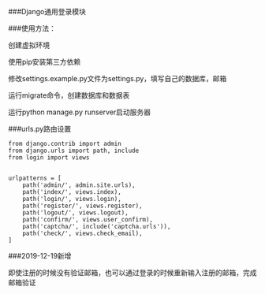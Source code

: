 ###Django通用登录模块

###使用方法：

创建虚拟环境

使用pip安装第三方依赖

修改settings.example.py文件为settings.py，填写自己的数据库，邮箱

运行migrate命令，创建数据库和数据表

运行python manage.py runserver启动服务器



###urls.py路由设置

    from django.contrib import admin
    from django.urls import path, include
    from login import views
    
    
    urlpatterns = [
        path('admin/', admin.site.urls),
        path('index/', views.index),
        path('login/', views.login),
        path('register/', views.register),
        path('logout/', views.logout),
        path('confirm/', views.user_confirm),
        path('captcha/', include('captcha.urls')),
        path('check/', views.check_email),
    ]
   
###2019-12-19新增


即使注册的时候没有验证邮箱，也可以通过登录的时候重新输入注册的邮箱，完成邮箱验证
    
